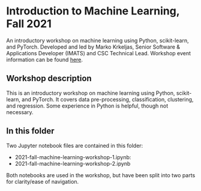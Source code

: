 # Introduction to Machine Learning, Fall 2021
An introductory workshop on machine learning using Python, scikit-learn, and PyTorch. Developed and led by Marko Krkeljas, Senior Software & Applications Developer (IMATS) and CSC Technical Lead. Workshop event information can be found [here](https://csc.barnard.edu/events/workshop-introduction-machine-learning).

## Workshop description
This is an introductory workshop on machine learning using Python, scikit-learn, and PyTorch. It covers data pre-processing, classification, clustering, and regression. Some experience in Python is helpful, though not necessary.

## In this folder
Two Jupyter notebook files are contained in this folder:
- 2021-fall-machine-learning-workshop-1.ipynb: 
- 2021-fall-machine-learning-workshop-2.ipynb

Both notebooks are used in the workshop, but have been split into two parts for clarity/ease of navigation.
